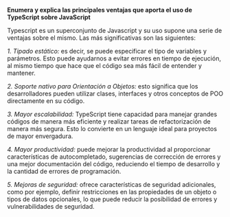 **Enumera y explica las principales ventajas que aporta el uso de TypeScript sobre JavaScript**

Typescript es un superconjunto de Javascript y su uso supone una serie de ventajas sobre el mismo. Las más significativas son las siguientes:

*1. Tipado estático:* es decir, se puede especificar el tipo de variables y parámetros. Esto puede ayudarnos a evitar errores en tiempo de ejecución, al mismo tiempo que hace que el código sea más fácil de entender y mantener.

*2. Soporte nativo para Orientación a Objetos:*  esto significa que los desarrolladores pueden utilizar clases, interfaces y otros conceptos de POO directamente en su código.

*3. Mayor escalabilidad:* TypeScript tiene capacidad para manejar grandes códigos de manera más eficiente y realizar tareas de refactorización de manera más segura. Esto lo convierte en un lenguaje ideal para proyectos de mayor envergadura.

*4. Mayor productividad:* puede mejorar la productividad al proporcionar características de autocompletado, sugerencias de corrección de errores y una mejor documentación del código, reduciendo el tiempo de desarrollo y la cantidad de errores de programación.

*5. Mejoras de seguridad:* ofrece características de seguridad adicionales, como por ejemplo, definir restricciones en las propiedades de un objeto o tipos de datos opcionales, lo que puede reducir la posibilidad de errores y vulnerabilidades de seguridad.